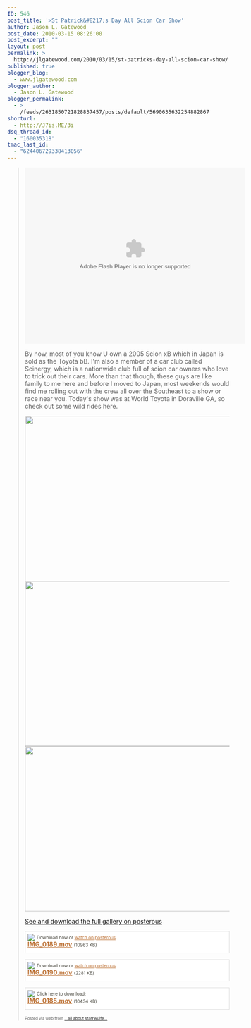 ```yaml
---
ID: 546
post_title: '>St Patrick&#8217;s Day All Scion Car Show'
author: Jason L. Gatewood
post_date: 2010-03-15 08:26:00
post_excerpt: ""
layout: post
permalink: >
  http://jlgatewood.com/2010/03/15/st-patricks-day-all-scion-car-show/
published: true
blogger_blog:
  - www.jlgatewood.com
blogger_author:
  - Jason L. Gatewood
blogger_permalink:
  - >
    /feeds/2631850721828837457/posts/default/5690635632254882867
shorturl:
  - http://J7is.ME/3i
dsq_thread_id:
  - "160035318"
tmac_last_id:
  - "624406729338413056"
---
```

><div><p><embed src="http://blip.tv/play/gYQhgc2WewI" allowfullscreen="true" autoplay="false" type="application/x-shockwave-flash" allowscriptaccess="always" height="400" width="500"></embed></p>  <p>By now, most of you know U own a 2005 Scion xB which in Japan is sold as  the Toyota bB.  I'm also a member of a car club called Scinergy, which  is a nationwide club full of scion car owners who love to trick out  their cars.  More than that though, these guys are like family to me  here and before I moved to Japan, most weekends would find me rolling  out with the crew all over the Southeast to a show or race near you.  Today's show was at World Toyota in Doraville GA, so check out some wild  rides here.</p>  <p><a href="http://posterous.com/getfile/files.posterous.com/starrwulfe/puCfGfFdvxAeGrBvrHmysEeIGFnsozCagxnitlkuyumeecDrwppxrszcapAq/IMG_0186.jpg.scaled1000.jpg"><img src="http://posterous.com/getfile/files.posterous.com/starrwulfe/puCfGfFdvxAeGrBvrHmysEeIGFnsozCagxnitlkuyumeecDrwppxrszcapAq/IMG_0186.jpg.scaled500.jpg" width="500" height="375" /></a> <a href="http://posterous.com/getfile/files.posterous.com/starrwulfe/gmmwflkkFJvDgczsnqxzgzjfFDBvyHxiJosuAtmAqoxcJcyFCbebwFzqdtwf/IMG_0187.jpg.scaled1000.jpg"><img src="http://posterous.com/getfile/files.posterous.com/starrwulfe/gmmwflkkFJvDgczsnqxzgzjfFDBvyHxiJosuAtmAqoxcJcyFCbebwFzqdtwf/IMG_0187.jpg.scaled500.jpg" width="500" height="375" /></a> <a href="http://posterous.com/getfile/files.posterous.com/starrwulfe/obhhrDJnhuujByhlosvwECxzwedzJEBJkwpcdmpwGweHCEIDwqfHcDFerdoB/IMG_0188.jpg.scaled1000.jpg"><img src="http://posterous.com/getfile/files.posterous.com/starrwulfe/obhhrDJnhuujByhlosvwECxzwedzJEBJkwpcdmpwGweHCEIDwqfHcDFerdoB/IMG_0188.jpg.scaled500.jpg" width="500" height="375" /></a> <div><a href="http://starrwulfe.info/st-patricks-day-all-scion-car-show">See and download the full gallery on posterous</a></div></p>  <p>       <div style='padding: 5px 5px 10px 5px; margin-top: 5px; border: 1px solid #ddd; background-color: #fff;line-height: 16px;'>       <div style="float: left; margin-right: 5px; overflow: visible;"><a href="http://posterous.com/getfile/files.posterous.com/starrwulfe/BHJjdlrncdpxfgCHbcesAHflwfJFzqlopFCqwamFavndtxujzGurrivJCIvz/IMG_0189.mov" style="color: #bc7134;"><img src="http://posterous.com/images/filetypes/mov.png" style="border: none;" /></a></div>       <div style="font-size: 10px; color: #424037;line-height: 16px;">Download now or <a href="http://starrwulfe.info/st-patricks-day-all-scion-car-show" style="color: #bc7134;">watch on posterous</a></div>       <b><a href="http://posterous.com/getfile/files.posterous.com/starrwulfe/BHJjdlrncdpxfgCHbcesAHflwfJFzqlopFCqwamFavndtxujzGurrivJCIvz/IMG_0189.mov" style="color: #bc7134;">IMG_0189.mov</a></b> <span style="font-size: 10px; color: #424037;">(10963 KB)</span>       <br style="clear: both;"/></div>      </p>  <p>       <div style='padding: 5px 5px 10px 5px; margin-top: 5px; border: 1px solid #ddd; background-color: #fff;line-height: 16px;'>       <div style="float: left; margin-right: 5px; overflow: visible;"><a href="http://posterous.com/getfile/files.posterous.com/starrwulfe/lafeygueBwqsbantyhoAoCrudqpiyGaHmqDBwDleGawcJExhnEwIpngjBCzl/IMG_0190.mov" style="color: #bc7134;"><img src="http://posterous.com/images/filetypes/mov.png" style="border: none;" /></a></div>       <div style="font-size: 10px; color: #424037;line-height: 16px;">Download now or <a href="http://starrwulfe.info/st-patricks-day-all-scion-car-show" style="color: #bc7134;">watch on posterous</a></div>       <b><a href="http://posterous.com/getfile/files.posterous.com/starrwulfe/lafeygueBwqsbantyhoAoCrudqpiyGaHmqDBwDleGawcJExhnEwIpngjBCzl/IMG_0190.mov" style="color: #bc7134;">IMG_0190.mov</a></b> <span style="font-size: 10px; color: #424037;">(2281 KB)</span>       <br style="clear: both;"/></div>      </p>  <p>       <div style='padding: 5px 5px 10px 5px; margin-top: 5px; border: 1px solid #ddd; background-color: #fff;line-height: 16px;'>       <div style="float: left; margin-right: 5px; overflow: visible;"><a href="http://posterous.com/getfile/files.posterous.com/starrwulfe/ppGlzBkCCBsqgBlsgyEkmFByavafcIyhJFBGHiboxqxuavzDiqsJecIcAafg/IMG_0185.mov" style="color: #bc7134;"><img src="http://posterous.com/images/filetypes/mov.png" style="border: none;" /></a></div>       <div style="font-size: 10px; color: #424037;line-height: 16px;">Click here to download:</div>       <b><a href="http://posterous.com/getfile/files.posterous.com/starrwulfe/ppGlzBkCCBsqgBlsgyEkmFByavafcIyhJFBGHiboxqxuavzDiqsJecIcAafg/IMG_0185.mov" style="color: #bc7134;">IMG_0185.mov</a></b> <span style="font-size: 10px; color: #424037;">(10434 KB)</span>       <br style="clear: both;"/></div>      </p><p style="font-size: 9px;">  Posted via web from <a href="http://starrwulfe.info/st-patricks-day-all-scion-car-show">...all about starrwulfe...</a>  </p></div>